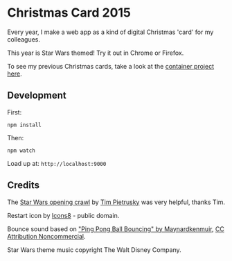 # Christmas Card 2015

Every year, I make a web app as a kind of digital Christmas 'card' for my colleagues.

This year is Star Wars themed! Try it out in Chrome or Firefox.

To see my previous Christmas cards, take a look at the [container project here](https://github.com/poshaughnessy/Merry-Christmas-From-Peter).

## Development

First:

`npm install`

Then:

`npm watch`

Load up at: `http://localhost:9000`

## Credits

The [Star Wars opening crawl](http://codepen.io/TimPietrusky/pen/eHGfj) by
[Tim Pietrusky](http://codepen.io/TimPietrusky) was very helpful, thanks Tim.

Restart icon by [Icons8](https://thenounproject.com/Icons8) - public domain.

Bounce sound based on ["Ping Pong Ball Bouncing" by Maynardkenmuir](https://freesound.org/people/Maynardkenmuir/sounds/328108/),
[CC Attribution Noncommercial](http://creativecommons.org/licenses/by-nc/3.0/).

Star Wars theme music copyright The Walt Disney Company.
